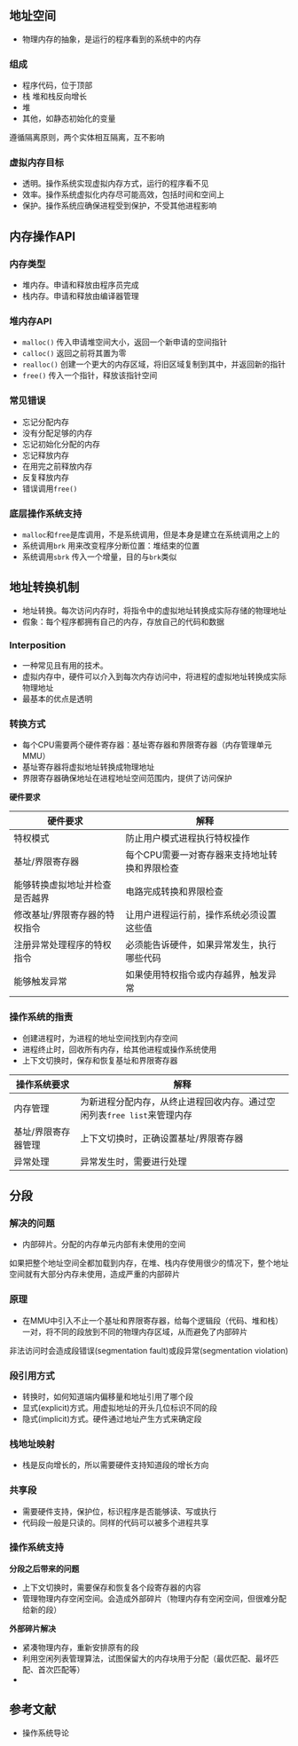 ## 地址空间
- 物理内存的抽象，是运行的程序看到的系统中的内存

### 组成
- 程序代码，位于顶部
- 栈 堆和栈反向增长
- 堆
- 其他，如静态初始化的变量

遵循隔离原则，两个实体相互隔离，互不影响

### 虚拟内存目标
- 透明。操作系统实现虚拟内存方式，运行的程序看不见
- 效率。操作系统虚拟化内存尽可能高效，包括时间和空间上
- 保护。操作系统应确保进程受到保护，不受其他进程影响

## 内存操作API
### 内存类型
- 堆内存。申请和释放由程序员完成
- 栈内存。申请和释放由编译器管理

### 堆内存API
- `malloc()` 传入申请堆空间大小，返回一个新申请的空间指针
- `calloc()` 返回之前将其置为零
- `realloc()` 创建一个更大的内存区域，将旧区域复制到其中，并返回新的指针
- `free()` 传入一个指针，释放该指针空间

### 常见错误
- 忘记分配内存
- 没有分配足够的内存
- 忘记初始化分配的内存
- 忘记释放内存
- 在用完之前释放内存
- 反复释放内存
- 错误调用`free()`

### 底层操作系统支持
- `malloc`和`free`是库调用，不是系统调用，但是本身是建立在系统调用之上的
- 系统调用`brk` 用来改变程序分断位置：堆结束的位置
- 系统调用`sbrk` 传入一个增量，目的与`brk`类似

## 地址转换机制
- 地址转换。每次访问内存时，将指令中的虚拟地址转换成实际存储的物理地址
- 假象：每个程序都拥有自己的内存，存放自己的代码和数据

### Interposition
- 一种常见且有用的技术。
- 虚拟内存中，硬件可以介入到每次内存访问中，将进程的虚拟地址转换成实际物理地址
- 最基本的优点是透明

### 转换方式
- 每个CPU需要两个硬件寄存器：基址寄存器和界限寄存器（内存管理单元MMU）
- 基址寄存器将虚拟地址转换成物理地址
- 界限寄存器确保地址在进程地址空间范围内，提供了访问保护

**硬件要求**

|硬件要求|解释|
|---|---|
|特权模式|防止用户模式进程执行特权操作|
|基址/界限寄存器|每个CPU需要一对寄存器来支持地址转换和界限检查|
|能够转换虚拟地址并检查是否越界|电路完成转换和界限检查|
|修改基址/界限寄存器的特权指令|让用户进程运行前，操作系统必须设置这些值|
|注册异常处理程序的特权指令|必须能告诉硬件，如果异常发生，执行哪些代码|
|能够触发异常|如果使用特权指令或内存越界，触发异常|

### 操作系统的指责
- 创建进程时，为进程的地址空间找到内存空间
- 进程终止时，回收所有内存，给其他进程或操作系统使用
- 上下文切换时，保存和恢复基址和界限寄存器

|操作系统要求|解释|
|---|---|
|内存管理|为新进程分配内存，从终止进程回收内存。通过空闲列表`free list`来管理内存|
|基址/界限寄存器管理|上下文切换时，正确设置基址/界限寄存器|
|异常处理|异常发生时，需要进行处理|


## 分段
### 解决的问题
- 内部碎片。分配的内存单元内部有未使用的空间

如果把整个地址空间全都加载到内存，在堆、栈内存使用很少的情况下，整个地址空间就有大部分内存未使用，造成严重的内部碎片

### 原理
- 在MMU中引入不止一个基址和界限寄存器，给每个逻辑段（代码、堆和栈）一对，将不同的段放到不同的物理内存区域，从而避免了内部碎片

非法访问时会造成段错误(segmentation fault)或段异常(segmentation violation)

### 段引用方式
- 转换时，如何知道端内偏移量和地址引用了哪个段
- 显式(explicit)方式。用虚拟地址的开头几位标识不同的段
- 隐式(implicit)方式。硬件通过地址产生方式来确定段

### 栈地址映射
- 栈是反向增长的，所以需要硬件支持知道段的增长方向

### 共享段
- 需要硬件支持，保护位，标识程序是否能够读、写或执行
- 代码段一般是只读的。同样的代码可以被多个进程共享

### 操作系统支持

**分段之后带来的问题**
- 上下文切换时，需要保存和恢复各个段寄存器的内容
- 管理物理内存空闲空间。会造成外部碎片（物理内存有空闲空间，但很难分配给新的段）

**外部碎片解决**
- 紧凑物理内存，重新安排原有的段
- 利用空闲列表管理算法，试图保留大的内存块用于分配（最优匹配、最坏匹配、首次匹配等）
- 

## 参考文献
- 操作系统导论